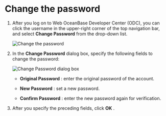 Change the password 
========================================



1. After you log on to Web OceanBase Developer Center (ODC), you can click the username in the upper-right corner of the top navigation bar, and select **Change Password** from the drop-down list. 

   ![Change the password](https://help-static-aliyun-doc.aliyuncs.com/assets/img/en-US/0674823561/p360961.png)
   

2. In the **Change Password** dialog box, specify the following fields to change the password:

   ![Change Password dialog box](https://help-static-aliyun-doc.aliyuncs.com/assets/img/en-US/9574823561/p360965.png)
   * **Original Password** : enter the original password of the account.

     
   
   * **New Password** : set a new password.

     
   
   * **Confirm Password** : enter the new password again for verification.

     
   

   

3. After you specify the preceding fields, click **OK** .

   






